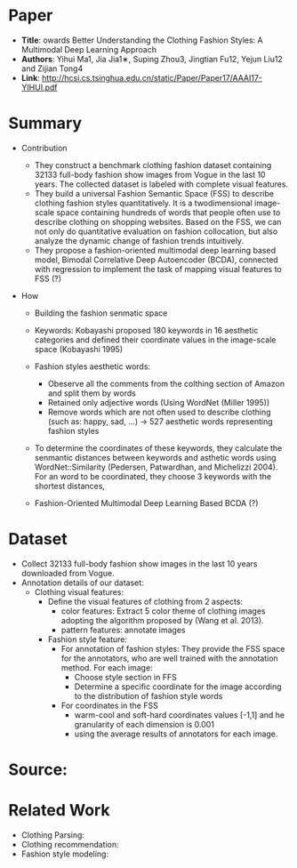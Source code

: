 # Paper

* **Title**: owards Better Understanding the Clothing Fashion Styles: A Multimodal Deep Learning Approach
* **Authors**: Yihui Ma1, Jia Jia1∗, Suping Zhou3, Jingtian Fu12, Yejun Liu12 and Zijian Tong4
* **Link**: http://hcsi.cs.tsinghua.edu.cn/static/Paper/Paper17/AAAI17-YIHUI.pdf

# Summary
* Contribution
  * They construct a benchmark clothing fashion dataset containing 32133 full-body fashion show images from Vogue in the last 10 years. The collected dataset is labeled with complete visual features.
  * They build a universal Fashion Semantic Space (FSS) to describe clothing fashion styles quantitatively. It is a twodimensional image-scale space containing hundreds of words that people often use to describe clothing on shopping websites. Based on the FSS, we can not only do quantitative evaluation on fashion collocation, but also analyze the dynamic change of fashion trends intuitively.
  * They propose a fashion-oriented multimodal deep learning based model, Bimodal Correlative Deep Autoencoder (BCDA), connected with regression to implement the task of mapping visual features to FSS (?)
 
 * How
   
   * Building the fashion senmatic space
    * Keywords: Kobayashi proposed 180 keywords in 16 aesthetic categories and defined their coordinate values in the image-scale space (Kobayashi 1995)
    * Fashion styles aesthetic words:
      + Obeserve all the comments from the colthing section of Amazon and split them by words
      + Retained only adjective words (Using WordNet (Miller 1995))
      + Remove words which are not often used to describe clothing (such as: happy, sad, ...) -> 527 aesthetic words representing fashion styles
    * To determine the coordinates of these keywords, they calculate the senmantic distances between keywords and asthetic words using WordNet::Similarity (Pedersen, Patwardhan, and Michelizzi 2004). For an word to be coordinated, they choose 3 keywords with the shortest distances, 
    
   * Fashion-Oriented Multimodal Deep Learning Based BCDA (?)
   
      
# Dataset
 * Collect 32133 full-body fashion show images in the last 10 years downloaded from Vogue.
 * Annotation details of our dataset:
   * Clothing visual features:
     + Define the visual features of clothing from 2 aspects:
       - color features: Extract 5 color theme of clothing images adopting the algorithm proposed by (Wang et al. 2013).
       - pattern features: annotate images 
     + Fashion style feature: 
       * For annotation of fashion styles: They provide the FSS space for the annotators, who are well trained with the annotation method. For each image:
         - Choose style section in FFS 
         - Determine a specific coordinate for the image according to the distribution of fashion style words
       * For coordinates in the FSS
         - warm-cool and soft-hard coordinates values [-1,1] and he granularity of each dimension is 0.001
         - using the average results of annotators for each image.
 
# Source:


# Related Work
  * Clothing Parsing: 
  * Clothing recommendation:
  * Fashion style modeling:

 


